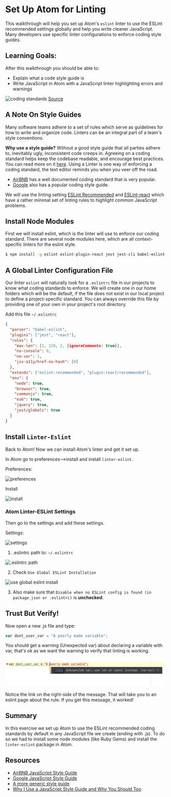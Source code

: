 # Set Up Atom for Linting

This walkthrough will help you set up Atom's `eslint` linter to use the ESLint recommended settings globally and help you write cleaner JavaScript.  Many developers use specific linter configurations to enforce coding style guides.

## Learning Goals:

After this walkthrough you should be able to:
- Explain what a code style guide is
- Write JavaScript in Atom with a JavaScript linter highlighting errors and warnings

![coding standards](images/coding-standards.png)
[Source](https://xkcd.com/927/)

## A Note On Style Guides

Many software teams adhere to a set of rules which serve as guidelines for how to write and organize code.  Linters can be an integral part of a team's style conventions.

__Why use a style guide?__  Without a good style guide that all parties adhere to, inevitably ugly, inconsistent code creeps in.  Agreeing on a coding standard helps keep the codebase readable, and encourage best practices.  You can read more on it [here](https://medium.freecodecamp.org/adding-some-air-to-the-airbnb-style-guide-3df40e31c57a).  Using a Linter is one way of enforcing a coding standard, the text editor reminds you when you veer off the road.


- [AirBNB](https://github.com/airbnb/javascript) has a well documented coding standard that is very popular.
- [Google](https://google.github.io/styleguide/jsguide.html) also has a popular coding style guide.

We will use the linting setting [ESLint Recommended](https://eslint.org/docs/rules/) and [ESLint-react](https://github.com/yannickcr/eslint-plugin-react) which have a rather minimal set of linting rules to highlight common JavaScript problems.


## Install Node Modules

First we will install eslint, which is the linter will use to enforce our coding standard.  There are several node modules here, which are all context-specific linters for the eslint style.

```bash
$ npm install -g eslint eslint-plugin-react jest jest-cli babel-eslint eslint-plugin-jasmine jasmine eslint-plugin-import eslint-plugin-jsx-a11y eslint-plugin-jest
```

## A Global Linter Configuration File

Our linter `eslint` will naturally look for a `.eslintrc` file in our projects to know what coding standards to enforce.  We will create one in our home folders which will be the default, if the file does not exist in our local project to define a project-specific standard.  You can always override this file by providing one of your own in your project's root directory.

Add this file `~/.eslintrc`

```json
{
  "parser": "babel-eslint",
  "plugins": ["jest", "react"],
  "rules": {
    "max-len": [1, 120, 2, {ignoreComments: true}],
    "no-console": 0,
    "no-var": 1,
    "jsx-a11y/href-no-hash": [0]
  },
  "extends": ["eslint:recommended", "plugin:react/recommended"],
  "env": {
    "node": true,
    "browser": true,
    "commonjs": true,
    "es6": true,
    "jquery": true,
    "jest/globals": true
  }
}
```

## Install `Linter-Eslint`

Back to Atom!  Now we can install Atom's linter and get it set up.

In Atom go to preferences-->install and install `linter-eslint`.

Preferences:

![preferences](images/preferences.png)

Install

![install](images/install.png)

### Atom Linter-ESLint Settings

Then go to the settings and add these settings.

Settings:

![settings](images/search-packages.png)

1. .eslintrc path to: `~/.eslintrc`

![.eslintrc path](images/eslintrc-path.png)

2. Check `Use Global ESLint Installation`

![use global eslint install](images/use-global.png)

3. Also make sure that `Disable when no ESLint config is found (in package.json or .eslintrc)` is **unchecked**.

## Trust But Verify!

Now open a new .js file and type:

```javascript
var dont_user_var = "A poorly made variable";
```

You should get a warning (Unexpected var) about declaring a variable with var, that's ok as we want the warning to verify that linting is working.  

![no-var](images/verify-linting.png)

Notice the link on the right-side of the message.  That will take you to an eslint page about the rule.  If you get this message, it worked!

## Summary

In this exercise we set up Atom to use the ESLint recommended coding standards by default in any JavaScript file we create (ending with .js).  To do so we had to install some node modules (like Ruby Gems) and install the `linter-eslint` package in Atom.

## Resources
- [AirBNB JavaScript Style Guide](https://github.com/airbnb/javascript)
- [Google JavaScript Style Guide](https://google.github.io/styleguide/jsguide.html)
- [A more generic style guide](https://github.com/standard/standard)
- [Why I Use a JavaScript Style Guide and Why You Should Too](https://www.sitepoint.com/why-use-javascript-style-guide/)
